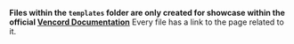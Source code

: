 **Files within the `templates` folder are only created for showcase within the official [Vencord Documentation](https://docs.vencord.dev)**
Every file has a link to the page related to it.